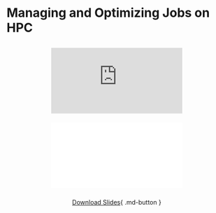<link rel="stylesheet" href="../../../assets/stylesheets/embedded_files.css">

# Managing and Optimizing Jobs on HPC

<center>
<div class="auto-resizable-iframe">
  <div>
    <iframe padding=10px frameborder="0" allowfullscreen="" src="https://www.youtube.com/embed/VoSJ9oJQA-k?si=5tbjHhVYaVRo-O8b" style="padding: 10px;"></iframe>
  </div>
</div>

<div class="auto-resizable-iframe">
    <div>
        <iframe frameborder="0" allowfullscreen="" src="files/ManagingOptimizing.Spring2024.pdf" style="padding: 10px;"></iframe>
    </div>
</div>

[Download Slides](files/IntrotoHPC.ResBaz2024.pdf){ .md-button }
</center>